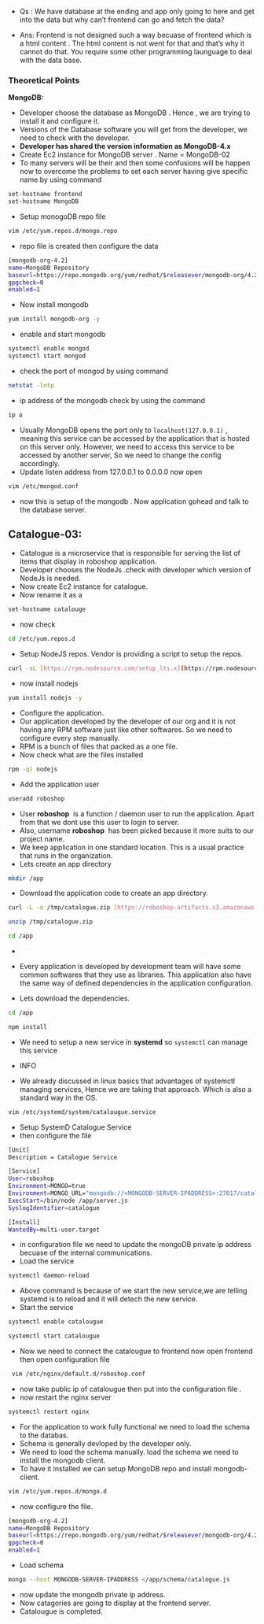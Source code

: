 - Qs : We have database at the ending and app only going to here and get into the data but why can’t frontend can go and fetch the data?

- Ans: Frontend is not designed such a way becuase of frontend which is a html content . The html content is not went for that and that’s why it cannot do that. You require some other programming launguage to deal with the data base.

### Theoretical Points

**MongoDB:**

- Developer choose the database as MongoDB . Hence , we are trying to install it and configure it.
- Versions of the Database software you will get from the developer, we need to check with the developer.
- **Developer has shared the version information as MongoDB-4.x**
- Create Ec2 instance for MongoDB server . Name = MongoDB-02
- To many servers will be their and then some confusions will be happen now to overcome the problems  to set each server having give specific name by using command

```bash
set-hostname frontend
set-hostname MongoDB
```

- Setup monogoDB repo file

```bash
vim /etc/yum.repos.d/mongo.repo
```

- repo file is created then configure the data

```bash
[mongodb-org-4.2]
name=MongoDB Repository
baseurl=https://repo.mongodb.org/yum/redhat/$releasever/mongodb-org/4.2/x86_64/
gpgcheck=0
enabled=1
```

- Now install mongodb

```bash
yum install mongodb-org -y
```

- enable and start mongodb

```bash
systemctl enable mongod
systemctl start mongod
```

- check the port of mongod by using command

```bash
netstat -lntp
```

- ip address of the mongodb check by using the command

```bash
ip a
```

- Usually MongoDB opens the port only to `localhost(127.0.0.1)`
, meaning this service can be accessed by the application that is hosted on this server only. However, we need to access this service to be accessed by another server, So we need to change the config accordingly.
- Update listen address from 127.0.0.1 to 0.0.0.0 now open

```bash
vim /etc/mongod.conf
```

- now this is setup of the mongodb . Now application gohead and talk to the database server.

## **Catalogue-03:**

- Catalogue is a microservice that is responsible for serving the list of items that display in roboshop application.
- Developer chooses the NodeJs .check with developer which version of NodeJs is needed.
- Now create Ec2 instance for catalogue.
- Now rename it as a

```bash
set-hostname catalouge
```

- now check

```bash
cd /etc/yum.repos.d
```

- Setup NodeJS repos. Vendor is providing a script to setup the repos.

```bash
curl -sL [https://rpm.nodesource.com/setup_lts.x](https://rpm.nodesource.com/setup_lts.x) | bash
```

- now install nodejs

```bash
yum install nodejs -y
```

- Configure the application.
- Our application developed by the developer of our org and it is not having any RPM software just like other softwares. So we need to configure every step manually.
- RPM is a bunch of files that packed as a one file.
- Now check what are the files installed

```bash
rpm -ql nodejs
```

- Add the application user

```bash
useradd roboshop
```

- User **roboshop**
 is a function / daemon user to run the application. Apart from that we dont use this user to login to server.
- Also, username **roboshop**
 has been picked because it more suits to our project name.
- We keep application in one standard location. This is a usual practice that runs in the organization.
- Lets create an app directory

```bash
mkdir /app
```

- Download the application code to create an app directory.

```bash
curl -L -o /tmp/catalogue.zip [https://roboshop-artifacts.s3.amazonaws.com/catalogue.zip](https://roboshop-artifacts.s3.amazonaws.com/catalogue.zip)
```

```bash
unzip /tmp/catalogue.zip
```

```bash
cd /app
```

- 

- Every application is developed by development team will have some common softwares that they use as libraries. This application also have the same way of defined dependencies in the application configuration.

- Lets download the dependencies.

```bash
cd /app
```

```bash
npm install
```

- We need to setup a new service in **systemd** so `systemctl` can manage this service

* INFO

- We already discussed in linux basics that advantages of systemctl managing services, Hence we are taking that approach. Which is also a standard way in the OS.

```bash
vim /etc/systemd/system/catalougue.service
```

- Setup SystemD Catalogue Service
- then configure the file

```bash
[Unit]
Description = Catalogue Service

[Service]
User=roboshop
Environment=MONGO=true
Environment=MONGO_URL="mongodb://<MONGODB-SERVER-IPADDRESS>:27017/catalogue"
ExecStart=/bin/node /app/server.js
SyslogIdentifier=catalogue

[Install]
WantedBy=multi-user.target
```

- in configuration file we need to update the mongoDB private ip address becuase of the internal communications.
- Load the service

```bash
systemctl daemon-reload
```

- Above command is because of we start the new service,we are telling systemd is to reload and it will detech the new service.
- Start the service

```bash
systemctl enable catalougue
```

```bash
systemctl start catalougue
```

- Now we need to connect the catalougue to frontend now  open frontend then open configuration file

```bash
 vim /etc/nginx/default.d/roboshop.conf
```

- now take public ip of catalougue then put into the configuration file .
- now restart the nginx server

```bash
systemctl restart nginx
```

- For the application to work fully functional we need to load the schema to the databas.
- Schema is generally devloped by the developer only.
- We need to load the schema manually. load the schema we need to install the mongodb client.
- To have it installed we can setup MongoDB repo and install mongodb-client.

```bash
vim /etc/yum.repos.d/mongo.d
```

- now configure the file.

```bash
[mongodb-org-4.2]
name=MongoDB Repository
baseurl=https://repo.mongodb.org/yum/redhat/$releasever/mongodb-org/4.2/x86_64/
gpgcheck=0
enabled=1
```

- Load schema

```bash
mongo --host MONGODB-SERVER-IPADDRESS </app/schema/catalogue.js
```

- now update the mongodb private ip address.
- Now catagories are going to display at the frontend server.
- Catalougue is completed.